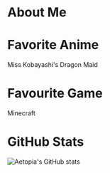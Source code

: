 # About Me
# Favorite Anime
Miss Kobayashi's Dragon Maid
# Favourite Game
Minecraft
# GitHub Stats
![Aetopia's GitHub stats](https://github-readme-stats.vercel.app/api?username=Aetopia)
